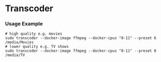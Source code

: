 # Transcoder

### Usage Example

```
# high quality e.g. movies 
sudo transcoder --docker-image ffmpeg --docker-cpus "0-11" --preset 6 /media/Movies
# lower quality e.g. TV shows
sudo transcoder --docker-image ffmpeg --docker-cpus "0-11" --preset 8 /media/TV
```